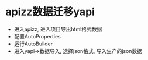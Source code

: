 # apizz数据迁移yapi

* 进入apizz, 进入项目导出html格式数据
* 配置AutoProperties
* 运行AutoBuilder
* 进入yapi->数据导入, 选择json格式, 导入生产的json数据
